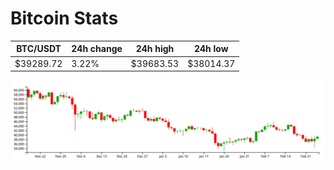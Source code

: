 # Bitcoin Stats

BTC/USDT|24h change|24h high|24h low|
|---|---|---|---|
|$39289.72|3.22%|$39683.53|$38014.37|

<img src="./chart.svg">
